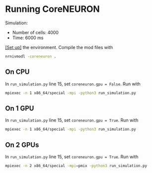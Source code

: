 # Running CoreNEURON

Simulation:
- Number of cells: 4000
- Time: 6000 ms

[[Set up]](https://github.com/raopr/neuroscience-on-FABRIC/issues/9#issuecomment-1752290749) the environment. Compile the mod files with
```bash
nrnivmodl -coreneuron .
```

## On CPU
In `run_simulation.py` line 15, set `coreneuron.gpu = False`. Run with
```bash
mpiexec -n 1 x86_64/special -mpi -python3 run_simulation.py 
```

## On 1 GPU
In `run_simulation.py` line 15, set `coreneuron.gpu = True`. Run with
```bash
mpiexec -n 1 x86_64/special -mpi -python3 run_simulation.py 
```

## On 2 GPUs
In `run_simulation.py` line 15, set `coreneuron.gpu = True`. Run with
```bash
mpiexec -n 2 x86_64/special -mpi=pmix -python3 run_simulation.py
```
